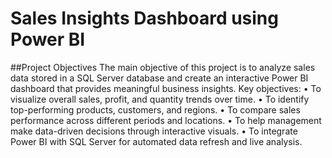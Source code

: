 # Sales Insights Dashboard using Power BI
##Project Objectives
The main objective of this project is to analyze sales data stored in a SQL Server database and create an interactive Power BI dashboard that provides meaningful business insights.
Key objectives:
•	To visualize overall sales, profit, and quantity trends over time.
•	To identify top-performing products, customers, and regions.
•	To compare sales performance across different periods and locations.
•	To help management make data-driven decisions through interactive visuals.
•	To integrate Power BI with SQL Server for automated data refresh and live analysis.
